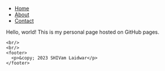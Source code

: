 <html>
  <head>
    <meta charset="UTF-8">
    <title>SHIVam Laidwar</title>
    <script>
      window.alert("Hello");
    </script>
  </head>
  <body>
    <nav>
      <ul>
        <li> <a href="home"> Home </a> </li>
        <li> <a href="about"> About </a> </li>
        <li> <a href="contact"> Contact </a> </li>
      </ul>
    </nav>
    Hello, world! This is my personal page hosted on GitHub pages.

    <br/> 
    <br/>
    <footer>
      <p>&copy; 2023 SHIVam Laidwar</p>
    </footer>
  </body>
</html>







